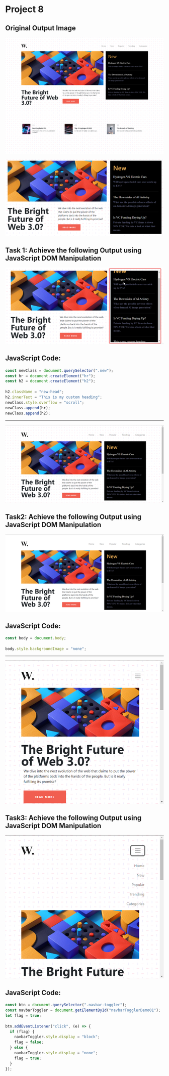 # Project 8

## Original Output Image

![Original Output Image](./original%20output%20image.png)

![Task 1 Image](./ass8.1-before.png)

## Task 1: Achieve the following Output using JavaScript DOM Manipulation

![Task 1 Image](./ass8.1-after.png)

## JavaScript Code:

```js
const newClass = document.querySelector(".new");
const hr = document.createElement("hr");
const h2 = document.createElement("h2");

h2.className = "new-head";
h2.innerText = "This is my custom heading";
newClass.style.overflow = "scroll";
newClass.append(hr);
newClass.append(h2);
```

---

![Task 2 Image](./ass8.2-before.png)

## Task2: Achieve the following Output using JavaScript DOM Manipulation

![Task 2 Image](./ass8.2-after.png)

## JavaScript Code:

```js
const body = document.body;

body.style.backgroundImage = "none";
```

---

![Task 3 Image](./ass8.3-before.png)

## Task3: Achieve the following Output using JavaScript DOM Manipulation

![Task 3 Image](./ass8.3-after.png)

## JavaScript Code:

```js
const btn = document.querySelector(".navbar-toggler");
const navbarToggler = document.getElementById("navbarTogglerDemo01");
let flag = true;

btn.addEventListener("click", (e) => {
  if (flag) {
    navbarToggler.style.display = "block";
    flag = false;
  } else {
    navbarToggler.style.display = "none";
    flag = true;
  }
});
```
